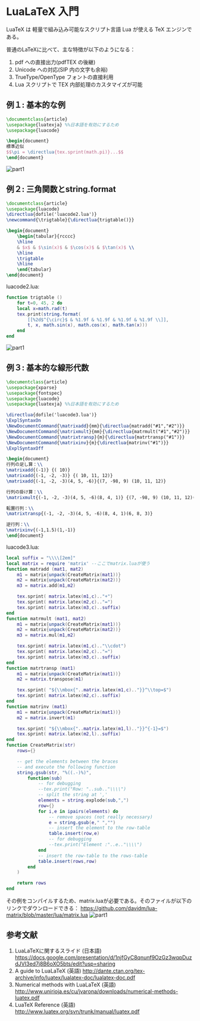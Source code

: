 # LuaLaTeX 入門
LuaTeX は 軽量で組み込み可能なスクリプト言語 Lua が使える
TeX エンジンである。

普通のLaTeXに比べて、主な特徴が以下のようになる：
1. pdf への直接出力(pdfTEX の後継)
1. Unicode への対応(SIP 内の文字も余裕)
1. TrueType/OpenType フォントの直接利用
1. Lua スクリプトで TEX 内部処理のカスタマイズが可能

## 例１: 基本的な例
```tex
\documentclass{article}
\usepackage{luatexja} %%日本語を有効にするため
\usepackage{luacode}

\begin{document}
標準近似
$$\pi = \directlua{tex.sprint(math.pi)}...$$
\end{document}
```
![part1](photos/lualatex/screen1.png)
## 例２: 三角関数とstring.format
```tex
\documentclass{article}
\usepackage{luacode}
\directlua{dofile('luacode2.lua')}
\newcommand{\trigtable}{\directlua{trigtable()}}

\begin{document}
    \begin{tabular}{rcccc}
    \hline
    & $x$ & $\sin(x)$ & $\cos(x)$ & $\tan(x)$ \\
    \hline
    \trigtable
    \hline
    \end{tabular}
\end{document}
```
luacode2.lua:
```lua
function trigtable ()
	for t=0, 45, 2 do
	local x=math.rad(t)
	tex.print(string.format(
		[[%2d$^{\circ}$ & %1.9f & %1.9f & %1.9f & %1.9f \\]],
		t, x, math.sin(x), math.cos(x), math.tan(x)))
	end
end
```
![part1](photos/lualatex/screen2.png)
## 例３: 基本的な線形代数
```tex
\documentclass{article}
\usepackage{xparse}
\usepackage{fontspec}
\usepackage{luacode}
\usepackage{luatexja} %%日本語を有効にするため

\directlua{dofile('luacode3.lua')}
\ExplSyntaxOn
\NewDocumentCommand{\matrixadd}{mm}{\directlua{matradd("#1","#2")}}
\NewDocumentCommand{\matrixmult}{mm}{\directlua{matrmult("#1","#2")}}
\NewDocumentCommand{\matrixtransp}{m}{\directlua{matrtransp("#1")}}
\NewDocumentCommand{\matrixinv}{m}{\directlua{matrinv("#1")}}
\ExplSyntaxOff

\begin{document}
行列の足し算：\\
\matrixadd{(-1)} {( 10)}
\matrixadd{(-1, -2, -3)} {( 10, 11, 12)}
\matrixadd{(-1, -2, -3)(4, 5, -6)}{(7, -98, 9) (10, 11, 12)}

行列の掛け算：\\
\matrixmult{(-1, -2, -3)(4, 5, -6)(8, 4, 1)} {(7, -98, 9) (10, 11, 12)(8, 4, 1)}

転置行列：\\
\matrixtransp{(-1, -2, -3)(4, 5, -6)(8, 4, 1)(6, 8, 3)}

逆行列：\\
\matrixinv{(-1,1.5)(1,-1)}
\end{document}
```
luacode3.lua:
```lua
local suffix = "\\\\[2em]"
local matrix = require 'matrix' --ここでmatrix.luaが使う
function matradd (mat1, mat2)
    m1 = matrix{unpack(CreateMatrix(mat1))}
    m2 = matrix{unpack(CreateMatrix(mat2))}
    m3 = matrix.add(m1,m2)

    tex.sprint( matrix.latex(m1,c).."+")
    tex.sprint( matrix.latex(m2,c).."=")
    tex.sprint( matrix.latex(m3,c)..suffix)
end
function matrmult (mat1, mat2)
    m1 = matrix{unpack(CreateMatrix(mat1))}
    m2 = matrix{unpack(CreateMatrix(mat2))}
    m3 = matrix.mul(m1,m2)

    tex.sprint( matrix.latex(m1,c).."\\cdot")
    tex.sprint( matrix.latex(m2,c).."=")
    tex.sprint( matrix.latex(m3,c)..suffix)
end
function matrtransp (mat1)
    m1 = matrix{unpack(CreateMatrix(mat1))}
    m2 = matrix.transpose(m1)

    tex.sprint( "${\\mbox{"..matrix.latex(m1,c).."}}^\\top=$")
    tex.sprint( matrix.latex(m2,c)..suffix)
end
function matrinv (mat1)
    m1 = matrix{unpack(CreateMatrix(mat1))}
    m2 = matrix.invert(m1)

    tex.sprint( "${\\mbox{"..matrix.latex(m1,l).."}}^{-1}=$")
    tex.sprint( matrix.latex(m2,l)..suffix)
end
function CreateMatrix(str)
    rows={}

    -- get the elements between the braces
    -- and execute the following function
    string.gsub(str, "%((.-)%)",
        function(sub)
            -- for debugging
            --tex.print("Row: "..sub.."\\\\")
            -- split the string at ','
            elements = string.explode(sub,",")
            row={}
            for i,e in ipairs(elements) do
                -- remove spaces (not really necessary)
                e = string.gsub(e," ","")
                -- insert the element to the row-table
                table.insert(row,e)
                -- for debugging
                --tex.print("Element :"..e.."\\\\")            
            end
            -- insert the row-table to the rows-table
            table.insert(rows,row)
        end
    )

    return rows
end
```
その例をコンパイルするため、matrix.luaが必要である。そのファイルが以下のリンクでダウンロードできる：
<https://github.com/davidm/lua-matrix/blob/master/lua/matrix.lua>
![part1](photos/lualatex/screen3.png)
## 参考文献
1. LuaLaTeXに関するスライド (日本語) <https://docs.google.com/presentation/d/1njfGyC8qnunf9OzGz3wqpDuzdJVI3ed7j8B6oXO5bts/edit?usp=sharing>
1. A guide to LuaLaTeX (英語) <http://dante.ctan.org/tex-archive/info/luatex/lualatex-doc/lualatex-doc.pdf>
1. Numerical methods with LuaLaTeX (英語) <http://www.unirioja.es/cu/jvarona/downloads/numerical-methods-luatex.pdf>
1. LuaTeX Reference (英語) <http://www.luatex.org/svn/trunk/manual/luatex.pdf>
